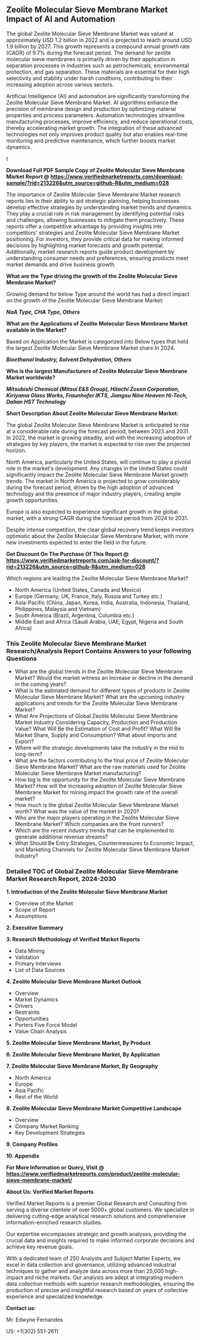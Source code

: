 <h2>Zeolite Molecular Sieve Membrane Market Impact of AI and Automation</h2><p>The global Zeolite Molecular Sieve Membrane Market was valued at approximately USD 1.2 billion in 2022 and is projected to reach around USD 1.9 billion by 2027. This growth represents a compound annual growth rate (CAGR) of 9.7% during the forecast period. The demand for zeolite molecular sieve membranes is primarily driven by their application in separation processes in industries such as petrochemicals, environmental protection, and gas separation. These materials are essential for their high selectivity and stability under harsh conditions, contributing to their increasing adoption across various sectors.</p><p>Artificial Intelligence (AI) and automation are significantly transforming the Zeolite Molecular Sieve Membrane Market. AI algorithms enhance the precision of membrane design and production by optimizing material properties and process parameters. Automation technologies streamline manufacturing processes, improve efficiency, and reduce operational costs, thereby accelerating market growth. The integration of these advanced technologies not only improves product quality but also enables real-time monitoring and predictive maintenance, which further boosts market dynamics.</p>t</p><p id="" class=""><strong>Download Full PDF Sample Copy of Zeolite Molecular Sieve Membrane Market Report @ <a href="https://www.verifiedmarketreports.com/download-sample/?rid=213226&utm_source=github-R&utm_medium=028" target="_blank">https://www.verifiedmarketreports.com/download-sample/?rid=213226&utm_source=github-R&utm_medium=028</a></strong></p><p>The importance of&nbsp;Zeolite Molecular Sieve Membrane Market research reports lies in their ability to aid strategic planning, helping businesses develop effective strategies by understanding market trends and dynamics. They play a crucial role in risk management by identifying potential risks and challenges, allowing businesses to mitigate them proactively. These reports offer a competitive advantage by providing insights into competitors' strategies and Zeolite Molecular Sieve Membrane Market positioning. For investors, they provide critical data for making informed decisions by highlighting market forecasts and growth potential. Additionally, market research reports guide product development by understanding consumer needs and preferences, ensuring products meet market demands and drive business growth.</p><p><strong>What are the&nbsp;Type driving the growth of the Zeolite Molecular Sieve Membrane Market?</strong></p><p id="" class="">Growing demand for below Type around the world has had a direct impact on the growth of the Zeolite Molecular Sieve Membrane Market:</p><em><strong>NaA Type, CHA Type, Others</strong></em></p><strong>What are the&nbsp;Applications&nbsp;of Zeolite Molecular Sieve Membrane Market available in the Market?</strong></p><p id="" class="">Based on Application the Market is categorized into Below types that held the largest Zeolite Molecular Sieve Membrane Market share In 2024.</p><em><strong>Bioethanol Industry, Solvent Dehydration, Others</strong></em></p><strong>Who is the largest Manufacturers of Zeolite Molecular Sieve Membrane Market worldwide?</strong></p><p><em><strong>Mitsubishi Chemical (Mitsui E&S Group), Hitachi Zosen Corporation, Kiriyama Glass Works, Fraunhofer IKTS, Jiangsu Nine Heaven Hi-Tech, Dalian HST Technology</strong></em></p><p id="" class=""><strong>Short Description About Zeolite Molecular Sieve Membrane Market:</strong></p><p>The global Zeolite Molecular Sieve Membrane Market is anticipated to rise at a considerable rate during the forecast period, between 2023 and 2031. In 2022, the market is growing steadily, and with the increasing adoption of strategies by key players, the market is expected to rise over the projected horizon.</p><p>North America, particularly the United States, will continue to play a pivotal role in the market's development. Any changes in the United States could significantly impact the Zeolite Molecular Sieve Membrane Market growth trends. The market in North America is projected to grow considerably during the forecast period, driven by the high adoption of advanced technology and the presence of major industry players, creating ample growth opportunities.</p><p>Europe is also expected to experience significant growth in the global market, with a strong CAGR during the forecast period from 2024 to 2031.</p><p>Despite intense competition, the clear global recovery trend keeps investors optimistic about the Zeolite Molecular Sieve Membrane Market, with more new investments expected to enter the field in the future.</p><p id="" class=""><strong>Get Discount On The Purchase Of This Report @ <a href="https://www.verifiedmarketreports.com/ask-for-discount/?rid=213226&utm_source=github-R&utm_medium=028" target="_blank">https://www.verifiedmarketreports.com/ask-for-discount/?rid=213226&utm_source=github-R&utm_medium=028</a></strong></p>Which regions are leading the Zeolite Molecular Sieve Membrane Market?</p><ul><li>North America (United States, Canada and Mexico)</li><li>Europe (Germany, UK, France, Italy, Russia and Turkey etc.)</li><li>Asia-Pacific (China, Japan, Korea, India, Australia, Indonesia, Thailand, Philippines, Malaysia and Vietnam)</li><li>South America (Brazil, Argentina, Columbia etc.)</li><li>Middle East and Africa (Saudi Arabia, UAE, Egypt, Nigeria and South Africa)</li></ul><h3 id="" class="">This Zeolite Molecular Sieve Membrane Market Research/Analysis Report Contains Answers to your following Questions</h3><ul><li>What are the global trends in the Zeolite Molecular Sieve Membrane Market? Would the market witness an increase or decline in the demand in the coming years?</li><li>What is the estimated demand for different types of products in Zeolite Molecular Sieve Membrane Market? What are the upcoming industry applications and trends for the Zeolite Molecular Sieve Membrane Market?</li><li>What Are Projections of Global Zeolite Molecular Sieve Membrane Market Industry Considering Capacity, Production and Production Value? What Will Be the Estimation of Cost and Profit? What Will Be Market Share, Supply and Consumption? What about imports and Export?</li><li>Where will the strategic developments take the industry in the mid to long-term?</li><li>What are the factors contributing to the final price of Zeolite Molecular Sieve Membrane Market? What are the raw materials used for Zeolite Molecular Sieve Membrane Market manufacturing?</li><li>How big is the opportunity for the Zeolite Molecular Sieve Membrane Market? How will the increasing adoption of Zeolite Molecular Sieve Membrane Market for mining impact the growth rate of the overall market?</li><li>How much is the global Zeolite Molecular Sieve Membrane Market worth? What was the value of the market In 2020?</li><li>Who are the major players operating in the Zeolite Molecular Sieve Membrane Market? Which companies are the front runners?</li><li>Which are the recent industry trends that can be implemented to generate additional revenue streams?</li><li>What Should Be Entry Strategies, Countermeasures to Economic Impact, and Marketing Channels for Zeolite Molecular Sieve Membrane Market Industry?</li></ul><h3 id="" class="">Detailed TOC of Global Zeolite Molecular Sieve Membrane Market Research Report, 2024-2030</h3><p id="" class=""><strong>1. Introduction of the Zeolite Molecular Sieve Membrane Market</strong></p><ul><li>Overview of the Market</li><li>Scope of Report</li><li>Assumptions</li></ul><p id="" class=""><strong>2. Executive Summary</strong></p><p id="" class=""><strong>3. Research Methodology of Verified Market Reports</strong></p><ul><li>Data Mining</li><li>Validation</li><li>Primary Interviews</li><li>List of Data Sources</li></ul><p id="" class=""><strong>4. Zeolite Molecular Sieve Membrane Market Outlook</strong></p><ul><li>Overview</li><li>Market Dynamics</li><li>Drivers</li><li>Restraints</li><li>Opportunities</li><li>Porters Five Force Model</li><li>Value Chain Analysis</li></ul><p id="" class=""><strong>5. Zeolite Molecular Sieve Membrane Market, By Product</strong></p><p id="" class=""><strong>6. Zeolite Molecular Sieve Membrane Market, By Application</strong></p><p id="" class=""><strong>7. Zeolite Molecular Sieve Membrane Market, By Geography</strong></p><ul><li>North America</li><li>Europe</li><li>Asia Pacific</li><li>Rest of the World</li></ul><p id="" class=""><strong>8. Zeolite Molecular Sieve Membrane Market Competitive Landscape</strong></p><ul><li>Overview</li><li>Company Market Ranking</li><li>Key Development Strategies</li></ul><p id="" class=""><strong>9. Company Profiles</strong></p><p id="" class=""><strong>10. Appendix</strong></p><p id="" class=""><strong>For More Information or Query, Visit @ <a href="https://www.verifiedmarketreports.com/product/zeolite-molecular-sieve-membrane-market/" target="_blank">https://www.verifiedmarketreports.com/product/zeolite-molecular-sieve-membrane-market/</a></strong></p><p id="" class=""><strong>About Us: Verified Market Reports</strong></p><p id="" class="">Verified Market Reports is a premier Global Research and Consulting firm serving a diverse clientele of over 5000+ global customers. We specialize in delivering cutting-edge analytical research solutions and comprehensive information-enriched research studies.</p><p id="" class="">Our expertise encompasses strategic and growth analyses, providing the crucial data and insights required to make informed corporate decisions and achieve key revenue goals.</p><p id="" class="">With a dedicated team of 250 Analysts and Subject Matter Experts, we excel in data collection and governance, utilizing advanced industrial techniques to gather and analyze data across more than 25,000 high-impact and niche markets. Our analysts are adept at integrating modern data collection methods with superior research methodologies, ensuring the production of precise and insightful research based on years of collective experience and specialized knowledge.</p><p id="" class=""><strong>Contact us:</strong></p><p id="" class="">Mr. Edwyne Fernandes</p><p id="" class="">US: +1(302) 551-2611</p>
